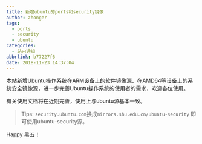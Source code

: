 ```yaml
---
title: 新增ubuntu的ports和security镜像
author: zhonger
tags:
  - ports
  - security
  - ubuntu
categories:
  - 站内通知
abbrlink: b77227f6
date: 2018-11-23 14:37:04
---
```


本站新增Ubuntu操作系统在ARM设备上的软件镜像源、在AMD64等设备上的系统安全镜像源，进一步完善Ubuntu操作系统的使用者的需求，欢迎各位使用。

有关使用文档将在近期完善，使用上与ubuntu源基本一致。

> Tips: `security.ubuntu.com`换成`mirrors.shu.edu.cn/ubuntu-security` 即可使用ubuntu-security源。

Happy 黑五！